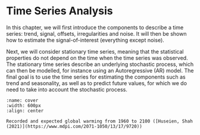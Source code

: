 # Time Series Analysis 

In this chapter, we will first introduce the components to describe a time series: trend, signal, offsets, irregularities and noise. It will then be shown how to estimate the signal-of-interest (everything except noise).

Next, we will consider stationary time series, meaning that the statistical properties do not depend on the time when the time series was observed. The stationary time series describe an underlying stochastic process, which can then be modelled, for instance using an Autoregressive (AR) model. The final goal is to use the time series for estimating the components such as trend and seasonality, as well as to predict future values, for which we do need to take into account the stochastic process.

```{figure} ./figs/tsa_cover.png
:name: cover
:width: 600px
:align: center

Recorded and expected global warming from 1960 to 2100 ([Huseien, Shah (2021)](https://www.mdpi.com/2071-1050/13/17/9720))
```
